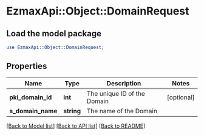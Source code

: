 # EzmaxApi::Object::DomainRequest

## Load the model package
```perl
use EzmaxApi::Object::DomainRequest;
```

## Properties
Name | Type | Description | Notes
------------ | ------------- | ------------- | -------------
**pki_domain_id** | **int** | The unique ID of the Domain | [optional] 
**s_domain_name** | **string** | The name of the Domain | 

[[Back to Model list]](../README.md#documentation-for-models) [[Back to API list]](../README.md#documentation-for-api-endpoints) [[Back to README]](../README.md)


